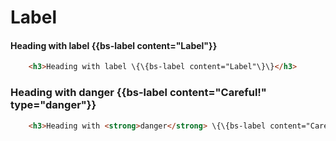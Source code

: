 <h1> Label </h1>

<h4>Heading with label {{bs-label content="Label"}}</h3>

``` html
    <h3>Heading with label \{\{bs-label content="Label"\}\}</h3>
```
<h3>Heading with <strong>danger</strong> {{bs-label content="Careful!" type="danger"}}</h3>

``` html
    <h3>Heading with <strong>danger</strong> \{\{bs-label content="Careful!" type="danger"\}\}</h3>
```
